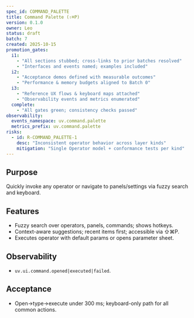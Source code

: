 ```yaml
---
spec_id: COMMAND_PALETTE
title: Command Palette (⇧⌘P)
version: 0.1.0
owner: Leo
status: draft
batch: 7
created: 2025-10-15
promotion_gates:
  i1:
    - "All sections stubbed; cross-links to prior batches resolved"
    - "Interfaces and events named; examples included"
  i2:
    - "Acceptance demos defined with measurable outcomes"
    - "Performance & memory budgets aligned to Batch 0"
  i3:
    - "Reference UX flows & keyboard maps attached"
    - "Observability events and metrics enumerated"
  complete:
    - "All gates green; consistency checks passed"
observability:
  events_namespace: uv.command.palette
  metrics_prefix: uv.command.palette
risks:
  - id: R-COMMAND_PALETTE-1
    desc: "Inconsistent operator behavior across layer kinds"
    mitigation: "Single Operator model + conformance tests per kind"
---
```


## Purpose
Quickly invoke any operator or navigate to panels/settings via fuzzy search and keyboard.

## Features
- Fuzzy search over operators, panels, commands; shows hotkeys.
- Context-aware suggestions; recent items first; accessible via ⇧⌘P.
- Executes operator with default params or opens parameter sheet.

## Observability
- `uv.ui.command.opened|executed|failed`.

## Acceptance
- Open→type→execute under 300 ms; keyboard-only path for all common actions.
